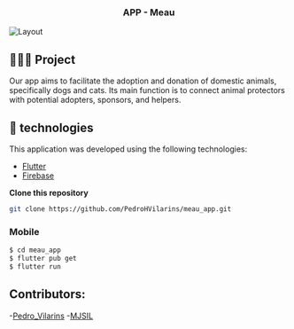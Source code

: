 <h3 align="center">
   APP - Meau
</h3>

<img alt="Layout" src="https://user-images.githubusercontent.com/42494117/206493844-fe66b728-a12c-4e7f-939e-89dba40e961f.png">

## 👨🏻‍💻 Project

Our app aims to facilitate the adoption and donation of domestic animals, specifically dogs and cats. Its main function is to connect animal protectors with potential adopters, sponsors, and helpers.

## 🚀 technologies

This application was developed using the following technologies:

- [Flutter](https://flutter.dev/)
- [Firebase](https://firebase.google.com/)


**Clone this repository**

```bash
git clone https://github.com/PedroHVilarins/meau_app.git
```

### Mobile

```bash
$ cd meau_app
$ flutter pub get
$ flutter run
```
## Contributors:
-[Pedro_Vilarins](https://www.linkedin.com/in/pedro-henrique-da-costa-vilarins-a3877a26b/)
-[MJSIL](https://www.linkedin.com/in/maur%C3%ADlio-j-silveira-4bb52b16a)


